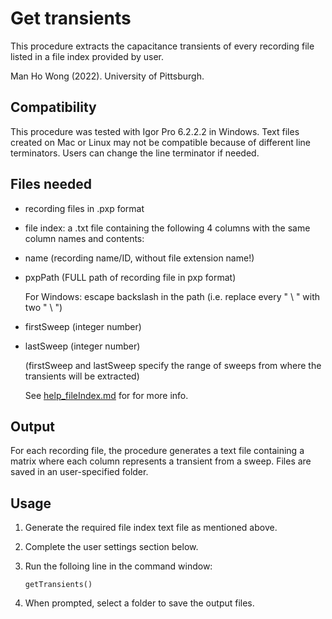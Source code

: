 # Get transients

This procedure extracts the capacitance transients of every recording file listed in a file index provided by user.

Man Ho Wong (2022). University of Pittsburgh.

## Compatibility

This procedure was tested with Igor Pro 6.2.2.2 in Windows. Text files created on Mac or Linux may not be compatible because of different line terminators. Users can change the line terminator if needed.

## Files needed

- recording files in .pxp format
- file index: a .txt file containing the following 4 columns with the same column names and contents:
- name (recording name/ID, without file extension name!)
- pxpPath (FULL path of recording file in pxp format)

    For Windows: escape backslash in the path (i.e. replace every " \ " with two " \ ")

- firstSweep (integer number)
- lastSweep (integer number)

    (firstSweep and lastSweep specify the range of sweeps from where the transients will be extracted)

    See [help_fileIndex.md](help_fileIndex.md) for for more info.

## Output

For each recording file, the procedure generates a text file containing a matrix where each column represents a transient from a sweep. Files are saved in an user-specified folder.

## Usage

1. Generate the required file index text file as mentioned above.
2. Complete the user settings section below.
3. Run the folloing line in the command window: 

    ```
    getTransients()
    ```

4. When prompted, select a folder to save the output files.